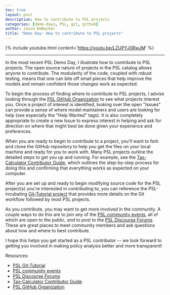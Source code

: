 ```yaml
---
toc: true
layout: post
description: How to contribute to PSL projects
categories: [demo-days, PSL, git, github]
author: Jason DeBacker
title: "Demo Day: How to contribute to PSL projects"
---
```


 {% include youtube.html content='https://youtu.be/LZUPYJ0RwJM' %}

 ------

 In the most recent PSL Demo Day, I illustrate how to contribute to PSL projects.
 The open source nature of projects in the PSL catalog allows anyone to contribute.
 The modularity of the code, coupled with robust testing, means that one can bite off small pieces that help improve the models and remain confident those changes work as expected.

To begin the process of finding where to contribute to PSL projects, I advise looking through the [PSL GitHub Organization](https://github.com/PSLmodels) to see what projects interest you.
Once a project of interest is identified, looking over the open "Issues" can provide a sense of where model maintainers and users are looking for help (see especially the "Help Wanted" tags).
It is also completely appropriate to create a new Issue to express interest in helping and ask for direction on where that might best be done given your experience and preferences.

When you are ready to begin to contribute to a project, you'll want to fork and clone the GitHub repository to help you get the files on your local machine and ready for you to work with.
Many PSL projects outline the detailed steps to get you up and running.
For example, see the [Tax-Calculator Contributor Guide](https://pslmodels.github.io/Tax-Calculator/contributing/contributor_guide.html), which outlines the step-by-step process for doing this and confirming that everything works as expected on your computer.

After you are set up and ready to begin modifying source code for the PSL project(s) you're interested in contributing to, you can reference the PSL-incubating [Git-Tutorial project](https://pslmodels.github.io/Git-Tutorial/content/intro.html) that provides more details on the Git workflow followed by most PSL projects.

As you contribute, you may want to get more involved in the community.
A couple ways to do this are to join any of the [PSL community events](https://pslmodels.org/events.html), all of which are open to the public, and to post to the [PSL Discourse Forums](http://discourse.pslmodels.org).
These are great places to meet community members and ask questions about how and where to best contribute.

I hope this helps you get started as a PSL contributor -- we look forward to getting you involved in making policy analysis better and more transparent!


Resources:
* [PSL Git-Tutorial](https://pslmodels.github.io/Git-Tutorial/content/intro.html)
* [PSL community events](https://pslmodels.org/events.html)
* [PSL Discourse Forums](http://discourse.pslmodels.org)
* [Tax-Calculator Contributor Guide](https://pslmodels.github.io/Tax-Calculator/contributing/contributor_guide.html)
* [PSL GitHub Organization](https://github.com/PSLmodels)
